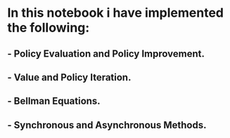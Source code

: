 #  In this notebook i have implemented the following:
## - Policy Evaluation and Policy Improvement.
## - Value and Policy Iteration.
## - Bellman Equations.
## - Synchronous and Asynchronous Methods.
